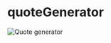 # quoteGenerator
![Quote generator](https://image.ibb.co/juChja/Screenshot_from_2017_07_15_00_07_44.png?raw=true "Optional Title")
